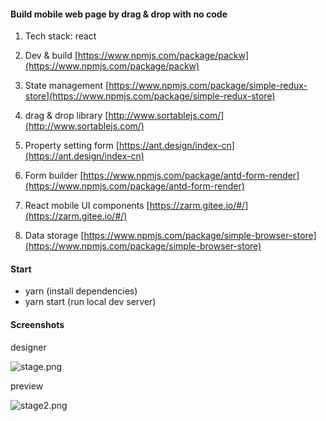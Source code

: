 
#### Build mobile web page by drag & drop with no code

1. Tech stack: react

2. Dev & build [https://www.npmjs.com/package/packw](https://www.npmjs.com/package/packw)

3. State management [https://www.npmjs.com/package/simple-redux-store](https://www.npmjs.com/package/simple-redux-store)

4. drag & drop library [http://www.sortablejs.com/](http://www.sortablejs.com/)

5. Property setting form [https://ant.design/index-cn](https://ant.design/index-cn)

6. Form builder [https://www.npmjs.com/package/antd-form-render](https://www.npmjs.com/package/antd-form-render)

7. React mobile UI components [https://zarm.gitee.io/#/](https://zarm.gitee.io/#/)

8. Data storage [https://www.npmjs.com/package/simple-browser-store](https://www.npmjs.com/package/simple-browser-store)

#### Start
- yarn (install dependencies)
- yarn start (run local dev server)

#### Screenshots

designer

![stage.png](https://p1-juejin.byteimg.com/tos-cn-i-k3u1fbpfcp/5a9b01d00dc14b6b8cb682738690748a~tplv-k3u1fbpfcp-watermark.image?)


preview


![stage2.png](https://p3-juejin.byteimg.com/tos-cn-i-k3u1fbpfcp/59b6cbb784564dd798d124831562853d~tplv-k3u1fbpfcp-watermark.image?)
